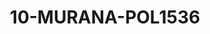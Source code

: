 ---
title: 10-MURANA-POL1536
image: /v1543919832/viterbo/10-MURANA-POL1536.jpg
brand: polignano
layout: vestito
---